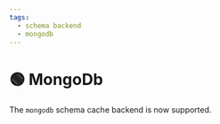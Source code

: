```yaml
---
tags:
  - schema backend
  - mongodb
---
```


# 🟢 MongoDb

The `mongodb` schema cache backend is now supported.
